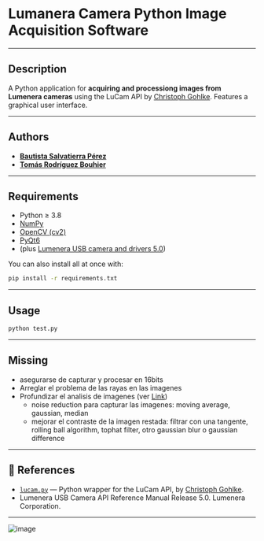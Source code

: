 # Lumanera Camera Python Image Acquisition Software

---

## Description

A Python application for **acquiring and processiong images from Lumenera cameras** using the LuCam API by [Christoph Gohlke](https://github.com/cgohlke). Features a graphical user interface.

---

## Authors

- [**Bautista Salvatierra Pérez**](https://github.com/bautisalva)
- [**Tomás Rodríguez Bouhier**](https://github.com/totorod1120)

---

## Requirements

- Python ≥ 3.8
- [NumPy](https://numpy.org/)
- [OpenCV (cv2)](https://opencv.org/)
- [PyQt6](https://pypi.org/project/PyQt6/)
- (plus [Lumenera USB camera and drivers 5.0](https://www.lumenera.com/))

You can also install all at once with:

```bash
pip install -r requirements.txt
```
---
## Usage
```bash
python test.py
```
---

## Missing
- asegurarse de capturar y procesar en 16bits
- Arreglar el problema de las rayas en las imagenes
- Profundizar el analisis de imagenes (ver [Link](https://biapol.github.io/Image-data-science-with-Python-and-Napari-EPFL2022/day2c_Image_Filters/09_Filters.html))
  - noise reduction para capturar las imagenes: moving average, gaussian, median
  - mejorar el contraste de la imagen restada: filtrar con una tangente, rolling ball algorithm, tophat filter, otro gaussian blur o gaussian difference
    
---


## 🔗 References

- [`lucam.py`](https://github.com/cgohlke/lucam) — Python wrapper for the LuCam API, by [Christoph Gohlke](https://github.com/cgohlke).
- Lumenera USB Camera API Reference Manual Release 5.0. Lumenera Corporation.

---
![image](https://github.com/user-attachments/assets/982437cf-5599-43d9-a4dd-87b9221eee4f)
